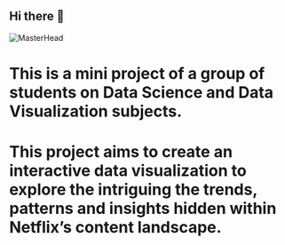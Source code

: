 ## Hi there 👋
![MasterHead](https://images.ctfassets.net/y2ske730sjqp/1aONibCke6niZhgPxuiilC/2c401b05a07288746ddf3bd3943fbc76/BrandAssets_Logos_01-Wordmark.jpg?w=940)
# This is a mini project of a group of students on Data Science and Data Visualization subjects.
# This project aims to create an interactive data visualization to explore the intriguing the trends, patterns and insights hidden within Netflix’s content landscape. 
